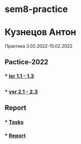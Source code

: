 # sem8-practice
# Кузнецов Антон
Практика 3.02.2022-15.02.2022

## Pactice-2022

### * [isr 1.1 - 1.3](/isr/Kuznetsov%20Anton%2C%20IVT4%2C%22isr1-3.pdf)

##

### * [vsr 2.1 - 2.3](/vsr/Kuznetsov%20Anton%2C%20IVT4%2C%22vsr2.1-2.3.pdf)

## Report
### * [Tasks](/REPORT/)
### * [Report](/REPORT/)

